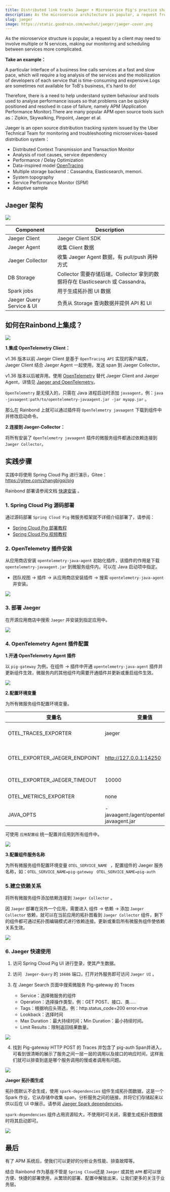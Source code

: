 ```yaml
---
title: Distributed link tracks Jaeger + Microservice Pig's practice sharing on Rainbond
description: As the microservice architecture is popular, a request from a client may need to involve multiple or N services, making our monitoring and scheduling between services more complex
slug: jaeger
image: https://static.goodrain.com/wechat/jaeger/jaeger-cover.png
---
```


As the microservice structure is popular, a request by a client may need to involve multiple or N services, making our monitoring and scheduling between services more complicated.

**Take an example：**

A particular interface of a business line calls services at a fast and slow pace, which will require a log analysis of the services and the mobilization of developers of each service that is time-consuming and expensive.Logs are sometimes not available for ToB's business, it's hard to do!

Therefore, there is a need to help understand system behaviour and tools used to analyse performance issues so that problems can be quickly positioned and resolved in case of failure, namely APM (Application Performance Monitor).There are many popular APM open source tools such as：Zipkin, Skywalking, Pinpoint, Jaeger et al.

Jaeger is an open source distribution tracking system issued by the Uber Technical Team for monitoring and troubleshooting microservices-based distribution system：

- Distributed Context Transmission and Transaction Monitor
- Analysis of root causes, service dependency
- Performance / Delay Optimization
- Data-inspired model [OpenTracing](http://opentring.io/)
- Multiple storage backend：Cassandra, Elasticsearch, memori.
- System topography
- Service Performance Monitor (SPM)
- Adaptive sample

<!--truncate-->

## Jaeger 架构

![](https://static.goodrain.com/wechat/jaeger/1.png)

| Component                                     | Description                                                    |
| --------------------------------------------- | -------------------------------------------------------------- |
| Jaeger Client                                 | Jaeger Client SDK                                              |
| Jaeger Agent                                  | 收集 Client 数据                                                   |
| Jaeger Collector                              | 收集 Jaeger Agent 数据，有 pull/push 两种方式                            |
| DB Storage                                    | Collector 需要存储后端，Collector 拿到的数据将存在 Elasticsearch 或 Cassandra。 |
| Spark jobs                                    | 用于生成拓扑图 UI 数据                                                  |
| Jaeger Query Service & UI | 负责从 Storage 查询数据并提供 API 和 UI                                   |

## 如何在Rainbond上集成？

![](https://static.goodrain.com/wechat/jaeger/2.png)

**1.集成 OpenTelemetry Client：**

v1.36 版本以前 Jaeger Client 是基于 `OpenTracing API` 实现的客户端库，Jaeger Client 结合 Jaeger Agent 一起使用，发送 span 到 Jaeger Collector。

v1.36 版本以后被弃用。使用 [OpenTelemetry](https://opentelemetry.io/) 替代  Jaeger Client and Jaeger Agent，详情见 [Jaeger and OpenTelemetry](https://medium.com/jaegertracing/jaeger-and-opentelemetry-1846f701d9f2)。

`OpenTelemetry` 是无侵入的，只需在 Java 进程启动时添加 `javaagent`，例：`java -javaagent:path/to/opentelemetry-javaagent.jar -jar myapp.jar` 。

那么在 Rainbond 上就可以通过插件将 `OpenTelemetry javaagent` 下载到组件中并修改启动命令。

**2.连接到 Jaeger-Collector：**

将所有安装了 `OpenTelemetry javaagent` 插件的微服务组件都通过依赖连接到 `Jaeger Collector`。

## 实践步骤

实践中将使用 Spring Cloud Pig 进行演示，Gitee：https://gitee.com/zhangbigqi/pig

Rainbond 部署请参阅文档 [快速安装](https://www.rainbond.com/docs/quick-start/quick-install) 。

### 1. Spring Cloud Pig 源码部署

通过源码部署 `Spring Cloud Pig` 微服务框架就不详细介绍部署了，请参阅：

- [Spring Cloud Pig 部署教程](https://t.goodrain.com/d/3-springcloud-pig-rainbond)
- [Spring Cloud Pig 视频教程](https://www.bilibili.com/video/BV1MZ4y1b7wW)

### 2. OpenTelemetry 插件安装

从应用商店安装 `opentelemetry-java-agent` 初始化插件，该插件的作用是下载 `opentelemetry-javaagent.jar` 到微服务组件内，可以在 Java 启动项中指定。

- 团队视图 -> 插件 -> 从应用商店安装插件 -> 搜索 `opentelemetry-java-agent` 并安装。

![](https://static.goodrain.com/wechat/jaeger/3.png)

### 3. 部署 Jaeger

在开源应用商店中搜索 `Jaeger` 并安装到指定应用中。

![](https://static.goodrain.com/wechat/jaeger/4.png)

### 4. OpenTelemetry Agent 插件配置

**1.开通 OpenTelemetry Agent 插件**

以 `pig-gateway` 为例，在组件 -> 插件中开通 `opentelemetry-java-agent` 插件并更新组件生效，微服务内的其他组件均需要开通插件并更新或重启组件生效。

![](https://static.goodrain.com/wechat/jaeger/5.png)

**2.配置环境变量**

为所有微服务组件配置环境变量。

| 变量名                                                                                          | 变量值                                                                                                    | 说明                             |
| -------------------------------------------------------------------------------------------- | ------------------------------------------------------------------------------------------------------ | ------------------------------ |
| OTEL_TRACES_EXPORTER                               | jaeger                                                                                                 | 选择 Jaeger exporter             |
| OTEL_EXPORTER_JAEGER_ENDPOINT | http://127.0.0.1:14250 | Jaeger Collector gRPC endpoint |
| OTEL_EXPORTER_JAEGER_TIMEOUT  | 10000                                                                                                  | 超时时间（毫秒）                       |
| OTEL_METRICS_EXPORTER                              | none                                                                                                   | Metrics 导出器                    |
| JAVA_OPTS                                                               | -javaagent:/agent/opentelemetry-javaagent.jar                          | Java 启动参数                      |

可使用 `应用配置组` 统一配置并应用到所有组件中。

![](https://static.goodrain.com/wechat/jaeger/6.png)

**3.配置组件服务名称**

为所有微服务组件配置环境变量 `OTEL_SERVICE_NAME ` ，配置组件的 Jaeger 服务名称，如：`OTEL_SERVICE_NAME=pig-gateway ` `OTEL_SERVICE_NAME=pig-auth `

### 5.建立依赖关系

将所有微服务组件添加依赖连接到 `Jaeger Collector` 。

因 `Jaeger` 部署在另外一个应用，需要进入 组件 -> 依赖 -> 添加 `Jaeger Collector` 依赖，就可以在当前应用的拓扑图看到 `Jaeger Collector` 组件，剩下的组件都可通过拓扑图编辑模式进行依赖连接。更新或重启所有微服务组件使依赖关系生效。

![](https://static.goodrain.com/wechat/jaeger/7.png)

### 6. Jaeger 快速使用

1. 访问 Spring Cloud Pig UI 进行登录，使其产生数据。

2. 访问 ` Jaeger-Query` 的 `16686` 端口，打开对外服务即可访问 `Jaeger UI` 。

3. 在 Jaeger Search 页面中搜索微服务 Pig-gateway 的 Traces

   - Service：选择微服务的组件
   - Operation：选择操作类型，例：GET POST、接口、类.....
   - Tags：根据响应头筛选，例：http.status_code=200 error=true
   - Lookback：选择时间
   - Max Duration：最大持续时间；Min Duration：最小持续时间。
   - Limit Results：限制返回结果数量。

![](https://static.goodrain.com/wechat/jaeger/10.png)

4. 找到 Pig-gateway HTTP POST 的 Traces 并包含了 pig-auth Span并进入，可看到很清晰的展示了服务之间一层一层的调用以及接口的响应时间，这样我们就可以排查到底是哪个服务调用的慢或者调用有问题。

![](https://static.goodrain.com/wechat/jaeger/11.png)

**Jaeger 拓扑图生成**

拓扑图默认不会生成，使用 `spark-dependencies` 组件生成拓扑图数据，这是一个 Spark 作业，它从存储中收集 span，分析服务之间的链接，并将它们存储起来以供以后在 UI 中展示。请参阅 [Jaeger Spark dependencies](https://github.com/jaegertracing/spark-dependencies)。

`spark-dependencies` 组件占用资源较大，不使用时可关闭，需要生成拓扑图数据时将其启动即可。

![](https://static.goodrain.com/wechat/jaeger/9.png)

## 最后

有了 APM 系统后，使我们可以更好的分析业务性能、排查故障等。

结合 Rainbond 作为基座不管是 `Spring Cloud`还是 `Jaeger` 或其他 `APM` 都可以很方便、快捷的部署使用，从繁琐的部署、配置中解放出来，让我们更多的关注于业务层。
